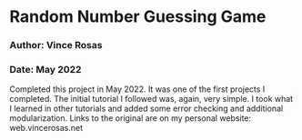 # Random Number Guessing Game

### Author: Vince Rosas
### Date: May 2022

Completed this project in May 2022. It was one of the first projects
I completed. The initial tutorial I followed was, again, very simple.
I took what I learned in other tutorials and added some error checking
and additional modularization. Links to the original are on my personal
website: web.vincerosas.net